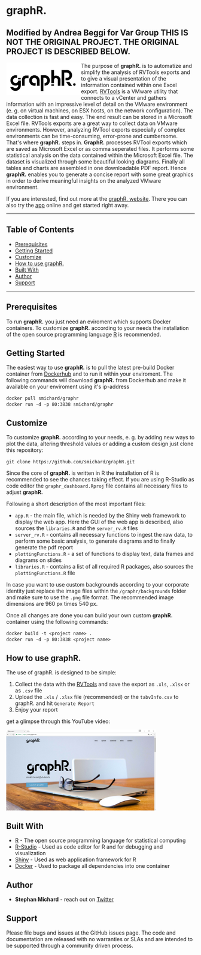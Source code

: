 # graphR.
Modified by Andrea Beggi for Var Group
THIS IS NOT THE ORIGINAL PROJECT. THE ORIGINAL PROJECT IS DESCRIBED BELOW.
-------------------------------------------------------------------------
<a href="https://www.graphr.de"><img src = "graphr/www/graphR_logo.png" width = "200" align="left"></a> 
The purpose of **graphR.** is to automatize and simplify the analysis of RVTools exports and to give a visual presentation of the information contained within one Excel export. [RVTools](http://www.robware.net/rvtools/) is a VMware utility that connects to a vCenter and gathers information with an impressive level of detail on the VMware environment (e. g. on virtual machines, on ESX hosts, on the network configuration). The data collection is fast and easy. The end result can be stored in a Microsoft Excel file. RVTools exports are a great way to collect data on VMware environments. However, analyzing RVTool exports especially of complex environments can be time-consuming, error-prone and cumbersome.  
That's where **graphR.** steps in. **GraphR.** processes RVTool exports which are saved as Microsoft Excel or as comma seperated files. It performs some statistical analysis on the data contained within the Microsoft Excel file. The dataset is visualized through some beautiful looking diagrams. Finally all tables and charts are assembled in one downloadable PDF report. Hence **graphR.** enables you to generate a concise report with some great graphics
in order to derive meaningful insights on the analyzed VMware environment.  

 If you are interested, find out more at the [graphR. website](https://www.graphr.de). There you can also try the [app](https://www.launch.graphr.de) online and get started right away.
___

## Table of Contents
    
* [Prerequisites](https://github.com/smichard/graphR#prerequisites)
* [Getting Started](https://github.com/smichard/graphR#getting-started)
* [Customize](https://github.com/smichard/graphR#customize)
* [How to use graphR.](https://github.com/smichard/graphR#how-to-use-graphr)
* [Built With](https://github.com/smichard/graphR#built-with)
* [Author](https://github.com/smichard/graphR#author)
* [Support](https://github.com/smichard/graphR#support)
___

## Prerequisites

To run **graphR.** you just need an eviroment which supports Docker containers. To customize **graphR.** according to your needs the installation of the open source programming language [R](https://www.r-project.org/) is recommended.

## Getting Started

The easiest way to use **graphR.** is to pull the latest pre-build Docker container from [Dockerhub](https://hub.docker.com/r/smichard/graphr/) and to run it within your enviroment. The following commands will download **graphR.** from Dockerhub and make it available on your enviroment using it's ip-address

```
docker pull smichard/graphr
docker run -d -p 80:3838 smichard/graphr
```

## Customize

To customize **graphR.** according to your needs, e. g. by adding new ways to plot the data, altering threshold values or adding a custom design just clone this repository:

```
git clone https://github.com/smichard/graphR.git
```
Since the core of **graphR.** is written in R the installation of R is recommended to see the chances taking effect. If you are using R-Studio as code editor the `graphr_dashboard.Rproj` file contains all necessary files to adjust **graphR.**    

Following a short description of the most important files:  

* `app.R` - the main file, which is needed by the Shiny web framework to display the web app. Here the GUI of the web app is described, also sources the `libraries.R` and the `server_rv.R` files 
* `server_rv.R` - contains all necessary functions to ingest the raw data, to perform some basic analysis, to generate diagrams and to finally generate the pdf report
* `plottingFunctions.R` - a set of functions to display text, data frames and diagrams on slides
* `libraries.R` - contains a list of all required R packages, also sources the `plottingFunctions.R` file

In case you want to use custom backgrounds according to your corporate identity just replace the image files within the `/graphr/backgrounds` folder and make sure to use the `.png` file format. The recommended image dimensions are 960 px times 540 px.

Once all changes are done you can build your own custom **graphR.** container using the following commands: 
```
docker build -t <project name> .
docker run -d -p 80:3838 <project name>
```

## How to use graphR.

The use of graphR. is designed to be simple: 

1. Collect the data with the [RVTools](http://www.robware.net/rvtools/) and save the export as `.xls`, `.xlsx` or as `.csv` file
2. Upload the `.xls` / `.xlsx` file (recommended) or the `tabvInfo.csv` to graphR. and hit `Generate Report`
3. Enjoy your report

get a glimpse through this YouTube video:

<a href="https://youtu.be/dotbSX79FJg"><img src = "graphr/www/graphR_screenshot.jpg" width = "400" align="center"></a> 

## Built With

* [R](https://www.r-project.org/) - The open source programming language for statistical computing
* [R-Studio](https://www.rstudio.com/) - Used as code editor for R and for debugging and visualization
* [Shiny](https://shiny.rstudio.com/) - Used as web application framework for R
* [Docker](https://www.docker.com/) - Used to package all dependencies into one container

## Author

* **Stephan Michard** - reach out on [Twitter](https://twitter.com/StephanMichard)

## Support

Please file bugs and issues at the GitHub issues page. The code and documentation are released with no warranties or SLAs and are intended to be supported through a community driven process.

